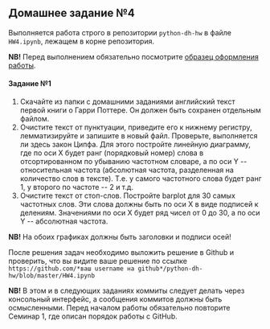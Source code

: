 ## Домашнее задание №4

Выполняется работа строго в репозитории `python-dh-hw` в файле `HW4.ipynb`, лежащем в корне репозитория. 

**NB!** Перед выполнением обязательно посмотрите [образец оформления работы](https://github.com/ancatmara/python-for-dh/blob/master/Homeworks/HW_example.ipynb).

#### Задание №1 

1. Скачайте из папки с домашними заданиями английский текст первой книги о Гарри Поттере. Он должен быть сохранен отдельным файлом.
2. Очистите текст от пунктуации, приведите его к нижнему регистру, лемматизируйте и запишите в новый файл. Проверьте, выполняется ли здесь закон Ципфа. Для этого постройте линейную диаграмму, где по оси Х будет ранг (порядковый номер) слова в отсортированном по убыванию частотном словаре, а по оси Y -- относительная частота (абсолютная частота, разделенная на количество слов в тексте). Т.е. у самого частотного слова будет ранг 1, у второго по частоте -- 2 и т.д.
3. Очистите текст от стоп-слов. Постройте barplot для 30 самых частотных слов. Эти слова должны быть по оси Х в виде подписей к делениям. Значениями по оси Х будет ряд чисел от 0 до 30, а по оси Y -- абсолютная частота.

**NB!** На обоих графиках должны быть заголовки и подписи осей!

После решения задач необходимо выложить решение в Github и проверить, что вы видите ваше решение по ссылке ```https://github.com/*ваш username на github*/python-dh-hw/blob/master/HW4.ipynb```

**NB!** В этом и в следующих заданиях коммиты следует делать через консольный интерфейс, а сообщения коммитов должны быть осмысленными. Перед началом работы обязательно повторите Cеминар 1, где описан порядок работы с GitHub.
